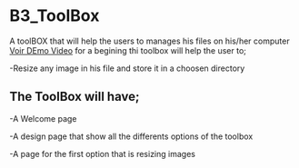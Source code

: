 # B3_ToolBox

A toolBOX that will help the users to manages his files on his/her computer
[Voir DEmo Video](https://youtu.be/po7uwPBCnBA)
for a begining thi toolbox will help the user to;

-Resize any image in his file and store it in a choosen directory

## The ToolBox will have;

-A Welcome page

-A design page that show all the differents options of the toolbox

-A page for the first option that is resizing images
